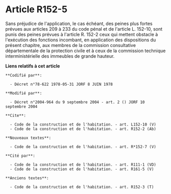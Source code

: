 # Article R152-5

Sans préjudice de l'application, le cas échéant, des peines plus fortes prévues aux articles 209 à 233 du code pénal et de
l'article L. 152-10, sont punis des peines prévues à l'article R. 152-2 ceux qui mettent obstacle à l'exécution des fonctions
incombant, en application des dispositions du présent chapitre, aux membres de la commission consultative départementale de
la protection civile et à ceux de la commission technique interministérielle des immeubles de grande hauteur.

**Liens relatifs à cet article**

	**Codifié par**:

	  - Décret n°78-622 1978-05-31 JORF 8 JUIN 1978

	**Modifié par**:

	  - Décret n°2004-964 du 9 septembre 2004 - art. 2 () JORF 10 septembre 2004

	**Cite**:

	  - Code de la construction et de l'habitation. - art. L152-10 (V)
	  - Code de la construction et de l'habitation. - art. R152-2 (Ab)

	**Nouveaux textes**:

	  - Code de la construction et de l'habitation. - art. R*152-7 (V)

	**Cité par**:

	  - Code de la construction et de l'habitation. - art. R111-1 (VD)
	  - Code de la construction et de l'habitation. - art. R161-5 (V)

	**Anciens textes**:

	  - Code de la construction et de l'habitation. - art. R152-3 (T)
